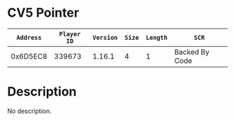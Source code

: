 # CV5 Pointer

| `Address` | `Player ID` | `Version` | `Size` | `Length` | `SCR` |
| ---------- | ----------- | --------- | ------ | -------- | ---- |
| 0x6D5EC8 | 339673 | 1.16.1 | 4 | 1 | Backed By Code |

# Description

No description.